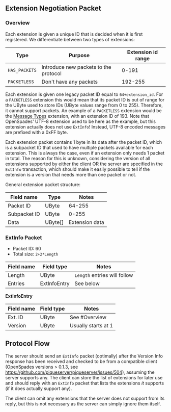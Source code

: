 ## Extension Negotiation Packet

### Overview

Each extension is given a unique ID that is decided when it is first
registered. We differentiate between two types of extensions:

| Type          | Purpose                               | Extension id range |
| ------------- | ------------------------------------- | ------------------ |
| `HAS_PACKETS` | Introduce new packets to the protocol | 0-191              |
| `PACKETLESS`  | Don't have any packets                | 192-255            |

Each extension is given one legacy packet ID equal to `64+extension_id`.
For a `PACKETLESS` extension this would mean that its packet ID is out
of range for the UByte used to store IDs (UByte values range from 0 to 255).
Therefore, it cannot support packets. An example of a `PACKETLESS` extension
would be the [Message Types](https://github.com/piqueserver/aosprotocol/issues/14)
extension, with an extension ID of 193. Note that OpenSpades' UTF-8 extension
used to be here as the example, but this extension actually does not use
`ExtInfo`! Instead, UTF-8 encoded messages are prefixed with a 0xFF byte.

Each extension packet contains 1 byte in its data after the packet ID, which is a
subpacket ID that used to have multiple packets available for each extension. This
is always the case, even if an extension only needs 1 packet in total. The reason
for this is unknown, considering the version of all extensions supported by either
the client OR the server are specified in the `ExtInfo` transaction, which should
make it easily possible to tell if the extension is a version that needs more than
one packet or not.

General extension packet structure:

| Field name   | Type      | Notes          |
| ------------ | --------- | -------------- |
| Packet ID    | UByte     | 64-255         |
| Subpacket ID | UByte     | 0-255          |
| Data         | UByte[]   | Extension data |

### ExtInfo Packet

* Packet ID: 60
* Total size: `2+2*Length`

| Field name | Field type   | Notes                        |
| ---------- | ------------ | ---------------------------- |
| Length     | UByte        | `Length` entries will follow |
| Entries    | ExtInfoEntry | See below                    |

**ExtInfoEntry**

| Field name | Field type | Notes               |
| ---------- | ---------- | ------------------- |
| Ext. ID    | UByte      | See #Overview       |
| Version    | UByte      | Usually starts at 1 |

## Protocol Flow

The server should send an `ExtInfo` packet (optimally) after the Version Info response has been received and checked to be from a compatible client
(OpenSpades versions > 0.1.3, see https://github.com/piqueserver/piqueserver/issues/504),
assuming the server supports any. The client can store the list of extensions for later use and should
reply with an `ExtInfo` packet that lists the extensions *it* supports (if it does actually support any).

The client can omit any extensions that the server does not support from its
reply, but this is not necessary as the server can simply ignore them itself.
